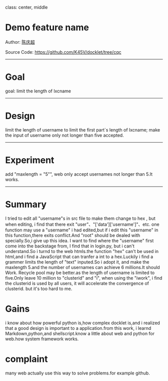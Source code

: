 
class: center, middle

# Demo feature name

Author: [陈庆超](2710200527@qq.com)  

Source Code: https://github.com/K45V/docklet/tree/cqc

---

# Goal 

goal: limit the length of lxcname 

---

# Design

limit the length of username to limit the first part`s length of lxcname;
make the input of username only not longer than five accepted.

---

# Experiment
add "maxlength = "5"", web only accept usernames not longer than 5.It works. 


---
# Summary
I tried to edit all "username"s in src file to make them change to hex , but when editing, i find that there exit "user"、"['data']['username']"、etc. one function may use a "username" i had edited,but if i edit this "username" in this function,there exits conflict.And "root" should be dealed with specially.So,i give up this idea.
I want to find where the "username" first come into the backstage from, I find that in login.py, but i can't understand.So i turnd to the web htmls.the function "hex" can't be used in html,and i find a JavaScript that can tranfer a int to a hex.Luckily i find a grammer limits the length of "text" inputed.So i adopt it, and make the maxlength 5.and the number of usernames can achieve 6 millions.It should Work.
Recycle pool may be better.as the length of username is limited to five.Only leave 10 million to "clusterid" and "i", when using the "iwork", i find the clusterid is used by all users, it will accelerate the convergence of clusterid.  but it's too hard to me.
# Gains
i know about how powerful python is,how complex docklet is,and i realized that a good design is important to a application.from this work, i learnd Markdown,python,and shellscript.know a little about web and python for web.how system framework works.   
# complaint
many web actually use this way to solve problems.for example github.
